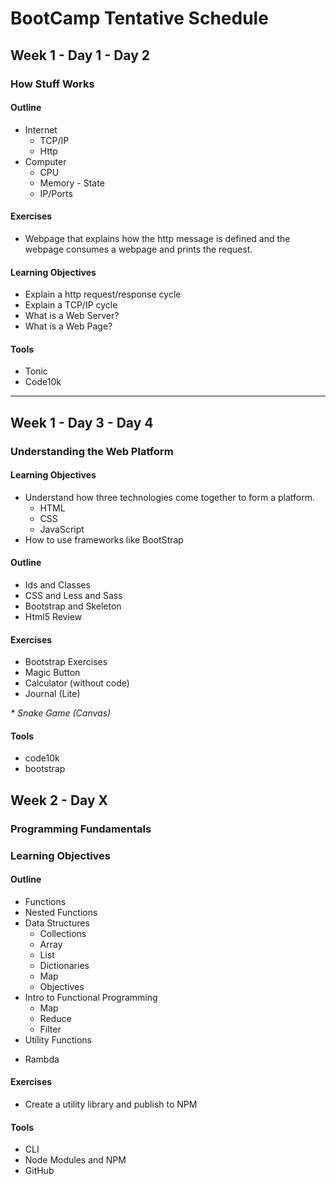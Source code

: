 # BootCamp Tentative Schedule

## Week 1 - Day 1 - Day 2

### How Stuff Works

#### Outline

* Internet
  * TCP/IP
  * Http
* Computer
  * CPU
  * Memory - State
  * IP/Ports

#### Exercises

* Webpage that explains how the http message is defined and the webpage consumes a webpage and prints the request.

#### Learning Objectives

* Explain a http request/response cycle
* Explain a TCP/IP cycle
* What is a Web Server?
* What is a Web Page?

#### Tools

* Tonic
* Code10k

---

## Week 1 - Day 3 - Day 4

### Understanding the Web Platform

#### Learning Objectives

* Understand how three technologies come together to form a platform.
  - HTML
  - CSS
  - JavaScript
* How to use frameworks like BootStrap

#### Outline

* Ids and Classes
* CSS and Less and Sass
* Bootstrap and Skeleton
* Html5 Review

#### Exercises

* Bootstrap Exercises
* Magic Button
* Calculator (without code)
* Journal (Lite)

_* Snake Game (Canvas)_

#### Tools

* code10k
* bootstrap


## Week 2 - Day X

### Programming Fundamentals

### Learning Objectives

#### Outline

* Functions
* Nested Functions
* Data Structures
  - Collections
  - Array
  - List
  - Dictionaries
  - Map
  - Objectives
* Intro to Functional Programming
  - Map
  - Reduce
  - Filter
* Utility Functions
 - Rambda

#### Exercises
* Create a utility library and publish to NPM

#### Tools
 * CLI
 * Node Modules and NPM
 * GitHub
